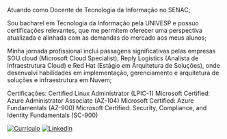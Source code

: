 Atuando como Docente de Tecnologia da Informação no SENAC;

Sou bacharel em Tecnologia da Informação pela UNIVESP e possuo certificações relevantes, que me permitem oferecer uma perspectiva atualizada e alinhada com as demandas do mercado aos meus alunos;

Minha jornada profissional inclui passagens significativas pelas empresas SOU.cloud (Microsoft Cloud Specialist), Reply Logistics (Analista de Infraestrutura Cloud) e Red Hat (Estágio em Arquitetura de Soluções), onde desenvolvi habilidades em implementação, gerenciamento e arquitetura de soluções e infraestrutura em Nuvem;

Certificações:
Certified Linux Administrator (LPIC-1)
Microsoft Certified: Azure Administrator Associate (AZ-104)
Microsoft Certified: Azure Fundamentals (AZ-900)
Microsoft Certified: Security, Compliance, and Identity Fundamentals (SC-900)

[![Currículo](https://img.shields.io/badge/Currículo-Angelo_Granai_Neto-blue?style=for-the-badge)](https://granai.github.io/resume/)
[![LinkedIn](https://img.shields.io/badge/LinkedIn-Angelo_Granai-blue?style=for-the-badge)](https://linkedin.com/in/angelogranai)
